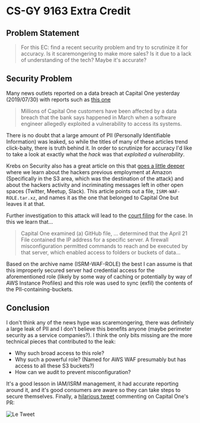 # CS-GY 9163 Extra Credit

## Problem Statement

> For this EC: find a recent security problem and try to scrutinize  it for accuracy. Is it scaremongering to make more sales? Is it due to a lack of understanding of the tech? Maybe it's accurate?  

## Security Problem

Many news outlets reported on a data breach at Capital One yesterday (2019/07/30) with reports such as [this one](https://www.cnn.com/2019/07/30/tech/data-breach-capital-one-hack/index.html)

> Millions of Capital One customers have been affected by a data breach that the bank says happened in March when a software engineer allegedly exploited a vulnerability to access its systems.

There is no doubt that a large amount of PII (Personally Identifiable Information) was leaked, so while the titles of many of these articles trend click-baity, there is truth behind it. In order to scrutinize for accuracy I'd like to take a look at exactly what the *hack* was that *exploited a vulnerability*.

Krebs on Security also has a great article on this that [goes a little deeper](https://krebsonsecurity.com/2019/07/capital-one-data-theft-impacts-106m-people/) where we learn about the hackers previous employment at Amazon (Specifically in the S3 area, which was the destination of the attack) and about the hackers activity and incriminating messages left in other open spaces (Twitter, Meetup, Slack). This article points out a file, `ISRM-WAF-ROLE.tar.xz`, and names it as the one that belonged to Capital One but leaves it at that.

Further investigation to this attack will lead to the [court filing](https://www.dropbox.com/s/z7u5rxcdajuvw6t/19718675504.pdf?dl=0) for the case. In this we learn that...

> Capital One examined (a) GitHub file, ... determined that the April 21 File contained the IP address for a specific server. A firewall misconfiguration permitted commands to reach and be executed by that server, which enabled access to folders or buckets of data...

Based on the archive name (ISRM-WAF-ROLE) the best I can assume is that this improperly secured server had credential access for the aforementioned role (likely by some way of caching or potentially by way of AWS Instance Profiles) and this role was used to sync (exfil) the contents of the PII-containing-buckets.

## Conclusion

I don't think any of the news hype was scaremongering, there was definitely a large leak of PII and I don't believe this benefits anyone (maybe perimeter security as a service companies?). I think the only bits missing are the more technical pieces that contributed to the leak: 

* Why such broad access to this role? 
* Why such a powerful role? (Named for AWS WAF presumably but has access to all these S3 buckets?) 
* How can we audit to prevent misconfiguration?

It's a good lesson in IAM/ISRM management, it had accurate reporting around it, and it's good consumers are aware so they can take steps to secure themselves. Finally, a [hilarious tweet](https://twitter.com/cwarzel/status/1156178208003252225) commenting on Capital One's PR:

![Le Tweet](https://pbs.twimg.com/media/EAuR80sUwAIEEzF.jpg)
